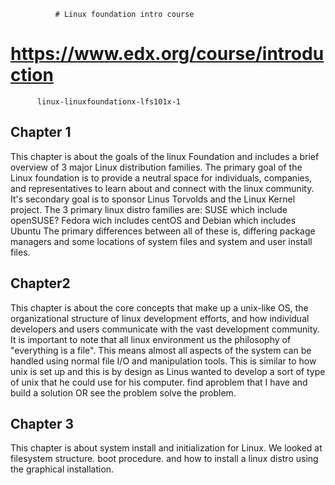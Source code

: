               # Linux foundation intro course
# https://www.edx.org/course/introduction
          linux-linuxfoundationx-lfs101x-1
## Chapter 1
This chapter is about the goals of the linux Foundation 
and includes a brief overview of 3 major Linux distribution families.
The primary goal of the Linux foundation is to provide a neutral space 
for individuals, companies, and representatives to learn about 
and connect with the linux community. It's secondary goal is to
sponsor Linus Torvolds and the Linux Kernel project. 
The 3 primary linux distro 
families are:
SUSE which include openSUSE?
Fedora wich includes centOS
and Debian which includes
Ubuntu
The primary differences between all of these is, 
differing package managers
and some locations of system files and system and user install files.

## Chapter2
This chapter is 
about the core concepts that 
make up a unix-like OS, the 
organizational structure of linux 
development efforts, and how individual 
developers and users communicate with the vast development community.
It is important to note that all linux 
environment us the philosophy of "everything is a file".
This means almost all aspects of 
the system can be handled using normal file I/O and manipulation tools. This is similar
to how unix is set up and this is by design as Linus wanted to develop
a sort of type of unix that he could use for his computer. 
find aproblem that I have and build a solution OR see the 
problem solve the problem.

## Chapter 3
This chapter is about system install 
and initialization for Linux. 
We looked at filesystem 
structure. boot procedure. and how 
to install a linux distro 
using the graphical installation.
